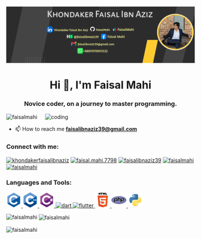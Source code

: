 ![logo](https://github.com/FaisalMahi/FaisalMahi/blob/main/GitHub_Banner.png)
<h1 align="center">Hi 👋, I'm Faisal Mahi</h1>
<h3 align="center">Novice coder, on a journey to master programming.</h3>
<img align="right" alt="coding" width="400" src="https://user-images.githubusercontent.com/69011963/137184767-79a13ec7-1bb3-4341-a6da-3a149c9c159a.gif">
<p align="left"> <img src="https://komarev.com/ghpvc/?username=faisalmahi&label=Profile%20views&color=0e75b6&style=flat" alt="faisalmahi" /> </p>

- 📫 How to reach me **faisalibnaziz39@gmail.com**

<h3 align="left">Connect with me:</h3>
<p align="left">
<a href="https://linkedin.com/in/khondakerfaisalibnaziz" target="blank"><img align="center" src="https://raw.githubusercontent.com/rahuldkjain/github-profile-readme-generator/master/src/images/icons/Social/linked-in-alt.svg" alt="khondakerfaisalibnaziz" height="30" width="40" /></a>
<a href="https://fb.com/faisal.mahi.7798" target="blank"><img align="center" src="https://raw.githubusercontent.com/rahuldkjain/github-profile-readme-generator/master/src/images/icons/Social/facebook.svg" alt="faisal.mahi.7798" height="30" width="40" /></a>
<a href="https://www.hackerrank.com/faisalibnaziz39" target="blank"><img align="center" src="https://raw.githubusercontent.com/rahuldkjain/github-profile-readme-generator/master/src/images/icons/Social/hackerrank.svg" alt="faisalibnaziz39" height="30" width="40" /></a>
<a href="https://codeforces.com/profile/faisalmahi" target="blank"><img align="center" src="https://raw.githubusercontent.com/rahuldkjain/github-profile-readme-generator/master/src/images/icons/Social/codeforces.svg" alt="faisalmahi" height="30" width="40" /></a>
<a href="https://www.leetcode.com/faisalmahi" target="blank"><img align="center" src="https://raw.githubusercontent.com/rahuldkjain/github-profile-readme-generator/master/src/images/icons/Social/leet-code.svg" alt="faisalmahi" height="30" width="40" /></a>
</p>

<h3 align="left">Languages and Tools:</h3>
<p align="left"> <a href="https://www.cprogramming.com/" target="_blank" rel="noreferrer"> <img src="https://raw.githubusercontent.com/devicons/devicon/master/icons/c/c-original.svg" alt="c" width="40" height="40"/> </a> <a href="https://www.w3schools.com/cpp/" target="_blank" rel="noreferrer"> <img src="https://raw.githubusercontent.com/devicons/devicon/master/icons/cplusplus/cplusplus-original.svg" alt="cplusplus" width="40" height="40"/> </a> <a href="https://www.w3schools.com/cs/" target="_blank" rel="noreferrer"> <img src="https://raw.githubusercontent.com/devicons/devicon/master/icons/csharp/csharp-original.svg" alt="csharp" width="40" height="40"/> </a> <a href="https://dart.dev" target="_blank" rel="noreferrer"> <img src="https://www.vectorlogo.zone/logos/dartlang/dartlang-icon.svg" alt="dart" width="40" height="40"/> </a> <a href="https://flutter.dev" target="_blank" rel="noreferrer"> <img src="https://www.vectorlogo.zone/logos/flutterio/flutterio-icon.svg" alt="flutter" width="40" height="40"/> </a> <a href="https://www.w3.org/html/" target="_blank" rel="noreferrer"> <img src="https://raw.githubusercontent.com/devicons/devicon/master/icons/html5/html5-original-wordmark.svg" alt="html5" width="40" height="40"/> </a> <a href="https://www.php.net" target="_blank" rel="noreferrer"> <img src="https://raw.githubusercontent.com/devicons/devicon/master/icons/php/php-original.svg" alt="php" width="40" height="40"/> </a> <a href="https://www.python.org" target="_blank" rel="noreferrer"> <img src="https://raw.githubusercontent.com/devicons/devicon/master/icons/python/python-original.svg" alt="python" width="40" height="40"/> </a> </p>

<p><img align="left" src="https://github-readme-stats.vercel.app/api/top-langs?username=faisalmahi&show_icons=true&locale=en&layout=compact" alt="faisalmahi" /></p>

<p>&nbsp;<img align="center" src="https://github-readme-stats.vercel.app/api?username=faisalmahi&show_icons=true&locale=en" alt="faisalmahi" /></p>

<p><img align="center" src="https://github-readme-streak-stats.herokuapp.com/?user=faisalmahi&" alt="faisalmahi" /></p>
